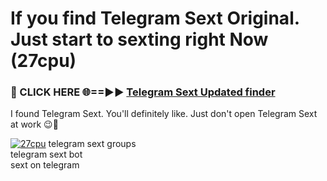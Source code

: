 # If you find Telegram Sext Original. Just start to sexting right Now (27cpu)

<h3>🔴 CLICK HERE 🌐==►► <a href="https://tinyurl.com/mtbk5fxa" rel="nofollow">Telegram Sext Updated finder</a></h3>

I found Telegram Sext. You'll definitely like. Just don't open Telegram Sext at work 😉💬

[![27cpu](https://i.imgur.com/Q8WKrnY.jpeg)](https://tinyurl.com/mtbk5fxa)
telegram sext groups<br>
telegram sext bot<br>
sext on telegram